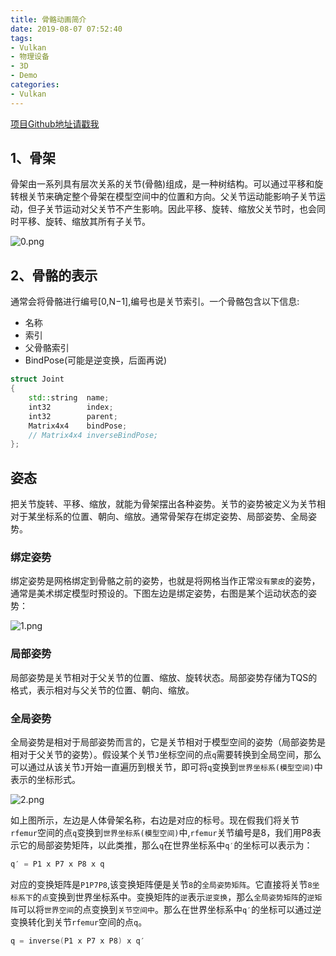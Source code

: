 ```yaml
---
title: 骨骼动画简介
date: 2019-08-07 07:52:40
tags:
- Vulkan
- 物理设备
- 3D
- Demo
categories:
- Vulkan
---
```


[项目Github地址请戳我](https://github.com/BobLChen/VulkanDemos)

## 1、骨架

骨架由一系列具有层次关系的关节(骨骼)组成，是一种树结构。可以通过平移和旋转根关节来确定整个骨架在模型空间中的位置和方向。父关节运动能影响子关节运动，但子关节运动对父关节不产生影响。因此平移、旋转、缩放父关节时，也会同时平移、旋转、缩放其所有子关节。

<!-- more -->

![0.png](0.png)

## 2、骨骼的表示

通常会将骨骼进行编号[0,N−1],编号也是关节索引。一个骨骼包含以下信息:
- 名称
- 索引
- 父骨骼索引
- BindPose(可能是逆变换，后面再说)

```c++
struct Joint
{
    std::string  name;
    int32        index;
    int32        parent;
    Matrix4x4    bindPose;
    // Matrix4x4 inverseBindPose;
};
```

## 姿态

把关节旋转、平移、缩放，就能为骨架摆出各种姿势。关节的姿势被定义为关节相对于某坐标系的位置、朝向、缩放。通常骨架存在绑定姿势、局部姿势、全局姿势。

### 绑定姿势

绑定姿势是网格绑定到骨骼之前的姿势，也就是将网格当作正常`没有蒙皮`的姿势，通常是美术绑定模型时预设的。下图左边是绑定姿势，右图是某个运动状态的姿势：

![1.png](1.png)

### 局部姿势

局部姿势是关节相对于父关节的位置、缩放、旋转状态。局部姿势存储为TQS的格式，表示相对与父关节的位置、朝向、缩放。

### 全局姿势

全局姿势是相对于局部姿势而言的，它是关节相对于模型空间的姿势（局部姿势是相对于父关节的姿势）。假设某个关节`J`坐标空间的点`q`需要转换到全局空间，那么可以通过从该关节`J`开始一直遍历到根关节，即可将`q`变换到`世界坐标系(模型空间)`中表示的坐标形式。

![2.png](2.png)

如上图所示，左边是人体骨架名称，右边是对应的标号。现在假我们将关节`rfemur`空间的点`q`变换到`世界坐标系(模型空间)`中,`rfemur`关节编号是8，我们用P8表示它的局部姿势矩阵，以此类推，那么`q`在世界坐标系中`q′`的坐标可以表示为：
```C++
q′ = P1 x P7 x P8 x q
```
对应的变换矩阵是`P1P7P8`,该变换矩阵便是关节`8`的`全局姿势矩阵`。它直接将关节`8坐标系下`的`点`变换到世界坐标系中。变换矩阵的`逆`表示`逆变换`，那么`全局姿势矩阵`的`逆矩阵`可以将`世界空间`的点变换到`关节空间中`。那么在世界坐标系中`q′`的坐标可以通过逆变换转化到关节`rfemur`空间的点`q`。
```C++
q = inverse(P1 x P7 x P8) x q′
```
